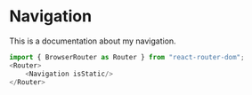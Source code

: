 

# Navigation

This is a documentation about my navigation.


```js
import { BrowserRouter as Router } from "react-router-dom";
<Router>
    <Navigation isStatic/>
</Router>
```